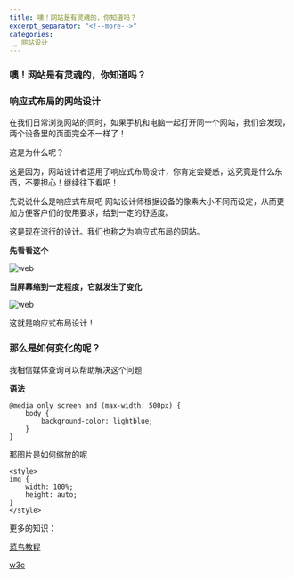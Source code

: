 ```yaml
---
title: 噢！网站是有灵魂的，你知道吗？
excerpt_separator: "<!--more-->"
categories:
 _ 网站设计 
---
```


### 噢！网站是有灵魂的，你知道吗？
<!--more-->

### 响应式布局的网站设计

在我们日常浏览网站的同时，如果手机和电脑一起打开同一个网站，我们会发现，两个设备里的页面完全不一样了！

这是为什么呢？

这是因为，网站设计者运用了响应式布局设计，你肯定会疑惑，这究竟是什么东西，不要担心！继续往下看吧！

先说说什么是响应式布局吧
网站设计师根据设备的像素大小不同而设定，从而更加方便客户们的使用要求，给到一定的舒适度。

这是现在流行的设计。我们也称之为响应式布局的网站。

**先看看这个**

![web](/pengdanmin/tree/pp/assets/images/webbuju.jpeg)

**当屏幕缩到一定程度，它就发生了变化**

![web](/pengdanmin/tree/pp/assets/images/webbuju2.jpeg)

这就是响应式布局设计！

### 那么是如何变化的呢？
我相信媒体查询可以帮助解决这个问题

**语法**
```
@media only screen and (max-width: 500px) {
    body {
        background-color: lightblue;
    }
}
```

那图片是如何缩放的呢
```
<style>
img {
    width: 100%;
    height: auto;
}
</style>
```

更多的知识：

[菜鸟教程](https://www.runoob.com/css3/css3-mediaqueries.html)

[w3c](https://www.w3school.com.cn/html/html_responsive.asp)





